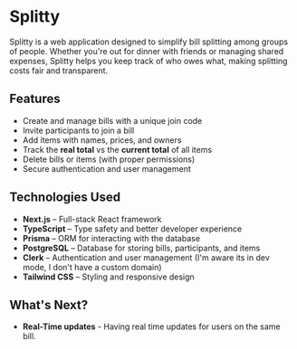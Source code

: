 # Splitty

Splitty is a web application designed to simplify bill splitting among groups of people. Whether you're out for dinner with friends or managing shared expenses, Splitty helps you keep track of who owes what, making splitting costs fair and transparent.

## Features

- Create and manage bills with a unique join code
- Invite participants to join a bill
- Add items with names, prices, and owners
- Track the **real total** vs the **current total** of all items
- Delete bills or items (with proper permissions)
- Secure authentication and user management

## Technologies Used

- **Next.js** – Full-stack React framework
- **TypeScript** – Type safety and better developer experience
- **Prisma** – ORM for interacting with the database
- **PostgreSQL** – Database for storing bills, participants, and items
- **Clerk** – Authentication and user management (I'm aware its in dev mode, I don't have a custom domain)
- **Tailwind CSS** – Styling and responsive design

## What's Next?

- **Real-Time updates** - Having real time updates for users on the same bill.
